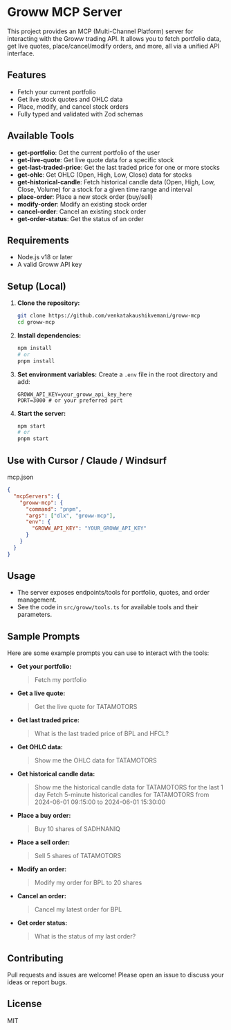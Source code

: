# Groww MCP Server

This project provides an MCP (Multi-Channel Platform) server for interacting with the Groww trading API. It allows you to fetch portfolio data, get live quotes, place/cancel/modify orders, and more, all via a unified API interface.

## Features
- Fetch your current portfolio
- Get live stock quotes and OHLC data
- Place, modify, and cancel stock orders
- Fully typed and validated with Zod schemas

## Available Tools
- **get-portfolio**: Get the current portfolio of the user
- **get-live-quote**: Get live quote data for a specific stock
- **get-last-traded-price**: Get the last traded price for one or more stocks
- **get-ohlc**: Get OHLC (Open, High, Low, Close) data for stocks
- **get-historical-candle**: Fetch historical candle data (Open, High, Low, Close, Volume) for a stock for a given time range and interval
- **place-order**: Place a new stock order (buy/sell)
- **modify-order**: Modify an existing stock order
- **cancel-order**: Cancel an existing stock order
- **get-order-status**: Get the status of an order

## Requirements
- Node.js v18 or later
- A valid Groww API key

## Setup (Local)

1. **Clone the repository:**
   ```sh
   git clone https://github.com/venkatakaushikvemani/groww-mcp
   cd groww-mcp
   ```
2. **Install dependencies:**
   ```sh
   npm install
   # or
   pnpm install
   ```
3. **Set environment variables:**
   Create a `.env` file in the root directory and add:
   ```env
   GROWW_API_KEY=your_groww_api_key_here
   PORT=3000 # or your preferred port
   ```
4. **Start the server:**
   ```sh
   npm start
   # or
   pnpm start
   ```

## Use with Cursor / Claude / Windsurf
mcp.json

```json
{
  "mcpServers": {
    "groww-mcp": {
      "command": "pnpm",
      "args": ["dlx", "groww-mcp"],
      "env": {
        "GROWW_API_KEY": "YOUR_GROWW_API_KEY"
      }
    }
  }
}

```

## Usage
- The server exposes endpoints/tools for portfolio, quotes, and order management.
- See the code in `src/groww/tools.ts` for available tools and their parameters.

## Sample Prompts
Here are some example prompts you can use to interact with the tools:

- **Get your portfolio:**
  > Fetch my portfolio

- **Get a live quote:**
  > Get the live quote for TATAMOTORS

- **Get last traded price:**
  > What is the last traded price of BPL and HFCL?

- **Get OHLC data:**
  > Show me the OHLC data for TATAMOTORS

- **Get historical candle data:**
  > Show me the historical candle data for TATAMOTORS for the last 1 day
  > Fetch 5-minute historical candles for TATAMOTORS from 2024-06-01 09:15:00 to 2024-06-01 15:30:00

- **Place a buy order:**
  > Buy 10 shares of SADHNANIQ

- **Place a sell order:**
  > Sell 5 shares of TATAMOTORS

- **Modify an order:**
  > Modify my order for BPL to 20 shares

- **Cancel an order:**
  > Cancel my latest order for BPL

- **Get order status:**
  > What is the status of my last order?

## Contributing
Pull requests and issues are welcome! Please open an issue to discuss your ideas or report bugs.

## License
MIT 